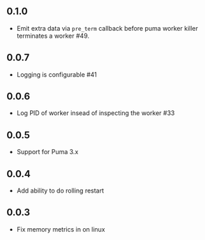 ## 0.1.0

- Emit extra data via `pre_term` callback before puma worker killer terminates a worker #49.

## 0.0.7

- Logging is configurable #41

## 0.0.6

- Log PID of worker insead of inspecting the worker #33

## 0.0.5

- Support for Puma 3.x

## 0.0.4

- Add ability to do rolling restart

## 0.0.3

- Fix memory metrics in on linux

